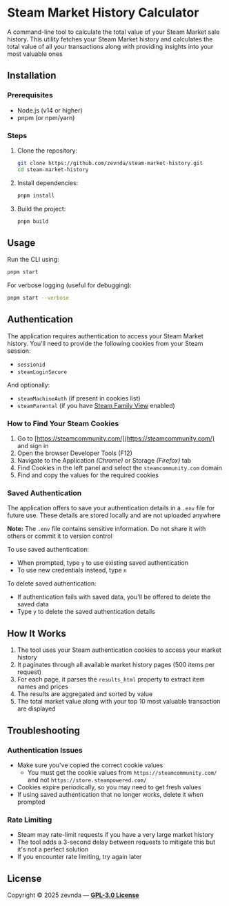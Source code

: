# Steam Market History Calculator

A command-line tool to calculate the total value of your Steam Market sale history. This utility fetches your Steam Market history and calculates the total value of all your transactions along with providing insights into your most valuable ones

## Installation

### Prerequisites

- Node.js (v14 or higher)
- pnpm (or npm/yarn)

### Steps

1. Clone the repository:
   ```bash
   git clone https://github.com/zevnda/steam-market-history.git
   cd steam-market-history
   ```

2. Install dependencies:
   ```bash
   pnpm install
   ```

3. Build the project:
   ```bash
   pnpm build
   ```

## Usage

Run the CLI using:

```bash
pnpm start
```

For verbose logging (useful for debugging):

```bash
pnpm start --verbose
```

## Authentication

The application requires authentication to access your Steam Market history. You'll need to provide the following cookies from your Steam session:

- `sessionid`
- `steamLoginSecure`

And optionally:
- `steamMachineAuth` (if present in cookies list)
- `steamParental` (if you have [Steam Family View](https://store.steampowered.com/parental/) enabled)

### How to Find Your Steam Cookies

1. Go to [https://steamcommunity.com/](https://steamcommunity.com/) and sign in
2. Open the browser Developer Tools (F12)
3. Navigate to the Application *(Chrome)* or Storage *(Firefox)* tab
4. Find Cookies in the left panel and select the `steamcommunity.com` domain
5. Find and copy the values for the required cookies

### Saved Authentication

The application offers to save your authentication details in a `.env` file for future use. These details are stored locally and are not uploaded anywhere

**Note:** The `.env` file contains sensitive information. Do not share it with others or commit it to version control

To use saved authentication:
- When prompted, type `y` to use existing saved authentication
- To use new credentials instead, type `n`

To delete saved authentication:
- If authentication fails with saved data, you'll be offered to delete the saved data
- Type `y` to delete the saved authentication details

## How It Works

1. The tool uses your Steam authentication cookies to access your market history
2. It paginates through all available market history pages (500 items per request)
3. For each page, it parses the `results_html` property to extract item names and prices
4. The results are aggregated and sorted by value
5. The total market value along with your top 10 most valuable transaction are displayed

## Troubleshooting

### Authentication Issues

- Make sure you've copied the correct cookie values
  - You must get the cookie values from `https://steamcommunity.com/` and not `https://store.steampowered.com/`
- Cookies expire periodically, so you may need to get fresh values
- If using saved authentication that no longer works, delete it when prompted

### Rate Limiting

- Steam may rate-limit requests if you have a very large market history
- The tool adds a 3-second delay between requests to mitigate this but it's not a perfect solution
- If you encounter rate limiting, try again later

## License

Copyright © 2025 zevnda — **[GPL-3.0 License](./LICENSE)**
